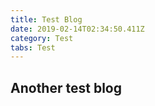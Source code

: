 ```yaml
---
title: Test Blog
date: 2019-02-14T02:34:50.411Z
category: Test
tabs: Test
---
```

## Another test blog
